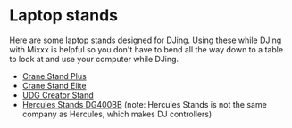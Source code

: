 # Laptop stands

Here are some laptop stands designed for DJing. Using these while DJing
with Mixxx is helpful so you don't have to bend all the way down to a
table to look at and use your computer while DJing.

  - [Crane Stand
    Plus](https://store.cranehardware.com/product_info.php/cPath/23/products_id/36)
  - [Crane Stand
    Elite](https://store.cranehardware.com/product_info.php/cPath/23/products_id/69)
  - [UDG Creator
    Stand](https://www.udggear.com/udg-creator-laptop-controller-stand-aluminium-black)
  - [Hercules Stands
    DG400BB](http://www.herculesstands.com/multimedia/DG400BB.html)
    (note: Hercules Stands is not the same company as Hercules, which
    makes DJ controllers)
